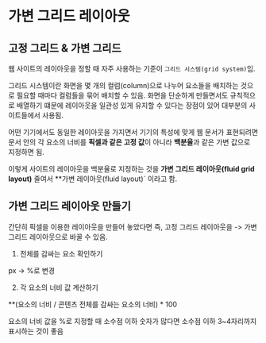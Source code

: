 # 가변 그리드 레이아웃

## 고정 그리드 & 가변 그리드

웹 사이트의 레이아웃을 정할 때 자주 사용하는 기준이 `그리드 시스템(grid system)`임.

그리드 시스템이란 화면을 몇 개의 컬럼(column)으로 나누어 요소들을 배치하는 것으로 필요할 때마다 컬럼들을 묶어 배치할 수 있음.
화면을 단순하게 만들면서도 규칙적으로 배열하기 떄문에 레이아웃을 일관성 있게 유지할 수 있다는 장점이 있어 대부분의 사이트들에서 사용됨.

어떤 기기에서도 동일한 레이아웃을 가지면서 기기의 특성에 맞게 웹 문서가 표현되려면
문서 안의 각 요소의 너비를 **픽셀과 같은 고정 값**이 아니라 **백분율**과 같은 가변 값으로 지정하면 됨.

이렇게 사이트의 레이아웃을 백분율로 지정하는 것을 **가변 그리드 레이아웃(fluid grid layout)** 줄여서 **가변 레이아웃(fluid layout)` 이라고 함.

## 가변 그리드 레이아웃 만들기

간단히 픽셀을 이용한 레이아웃을 만들어 놓았다면
즉, 고정 그리드 레이아웃을 -> 가변 그리드 레이아웃으로 바꿀 수 있음.

1. 전체를 감싸는 요소 확인하기

px -> %로 변경

2. 각 요소의 너비 값 계산하기

**(요소의 너비 / 콘텐츠 전체를 감싸는 요소의 너비) * 100

요소의 너비 값을 %로 지정할 때 소수점 이하 숫자가 많다면 소수점 이하 3~4자리까지 표시하는 것이 좋음
